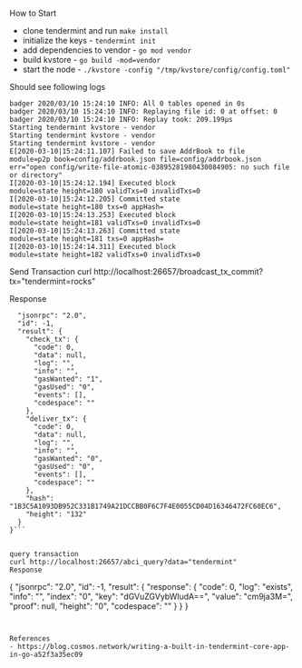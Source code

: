 How to Start
- clone tendermint and run `make install`
- initialize the keys - `tendermint init`
- add dependencies to vendor - `go mod vendor`
- build kvstore - `go build -mod=vendor`
- start the node - `./kvstore -config "/tmp/kvstore/config/config.toml"`

Should see following logs 
```venkateshmankena@MacBook-Pro kvstore % ./kvstore -config "/tmp/kvstore/config/config.toml"
badger 2020/03/10 15:24:10 INFO: All 0 tables opened in 0s
badger 2020/03/10 15:24:10 INFO: Replaying file id: 0 at offset: 0
badger 2020/03/10 15:24:10 INFO: Replay took: 209.199µs
Starting tendermint kvstore - vendor
Starting tendermint kvstore - vendor
Starting tendermint kvstore - vendor
E[2020-03-10|15:24:11.107] Failed to save AddrBook to file              module=p2p book=config/addrbook.json file=config/addrbook.json err="open config/write-file-atomic-03895281980430084905: no such file or directory"
I[2020-03-10|15:24:12.194] Executed block                               module=state height=180 validTxs=0 invalidTxs=0
I[2020-03-10|15:24:12.205] Committed state                              module=state height=180 txs=0 appHash=
I[2020-03-10|15:24:13.253] Executed block                               module=state height=181 validTxs=0 invalidTxs=0
I[2020-03-10|15:24:13.263] Committed state                              module=state height=181 txs=0 appHash=
I[2020-03-10|15:24:14.311] Executed block                               module=state height=182 validTxs=0 invalidTxs=0
```


Send Transaction 
curl http://localhost:26657/broadcast_tx_commit?tx="tendermint=rocks"

Response
```{
  "jsonrpc": "2.0",
  "id": -1,
  "result": {
    "check_tx": {
      "code": 0,
      "data": null,
      "log": "",
      "info": "",
      "gasWanted": "1",
      "gasUsed": "0",
      "events": [],
      "codespace": ""
    },
    "deliver_tx": {
      "code": 0,
      "data": null,
      "log": "",
      "info": "",
      "gasWanted": "0",
      "gasUsed": "0",
      "events": [],
      "codespace": ""
    },
    "hash": "1B3C5A1093DB952C331B1749A21DCCBB0F6C7F4E0055CD04D16346472FC60EC6",
    "height": "132"
  }
}```


query transaction
curl http://localhost:26657/abci_query?data="tendermint"
Response
```
{
  "jsonrpc": "2.0",
  "id": -1,
  "result": {
    "response": {
      "code": 0,
      "log": "exists",
      "info": "",
      "index": "0",
      "key": "dGVuZGVybWludA==",
      "value": "cm9ja3M=",
      "proof": null,
      "height": "0",
      "codespace": ""
    }
  }
}
```


References 
- https://blog.cosmos.network/writing-a-built-in-tendermint-core-app-in-go-a52f3a35ec09


